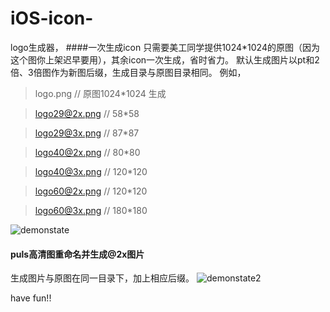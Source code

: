 # iOS-icon-
logo生成器，
####一次生成icon
只需要美工同学提供1024*1024的原图（因为这个图你上架迟早要用），其余icon一次生成，省时省力。
默认生成图片以pt和2倍、3倍图作为新图后缀，生成目录与原图目录相同。
例如，
>logo.png   // 原图1024*1024
生成

>logo29@2x.png // 58*58

>logo29@3x.png // 87*87

>logo40@2x.png // 80*80

>logo40@3x.png // 120*120

>logo60@2x.png // 120*120

>logo60@3x.png // 180*180

![demonstate](http://7xqjl4.com1.z0.glb.clouddn.com/gitappDemonstrate2.gif)

#### puls高清图重命名并生成@2x图片
生成图片与原图在同一目录下，加上相应后缀。
![demonstate2](http://7xqjl4.com1.z0.glb.clouddn.com/gitappDemonstrate3.gif)

have fun!!

